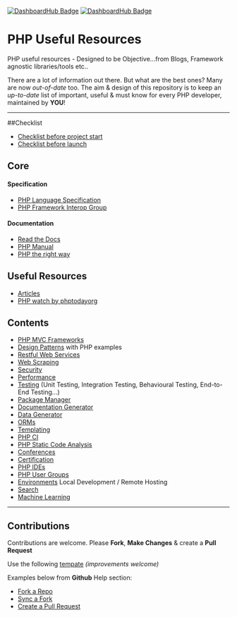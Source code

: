 [![DashboardHub Badge](http://dashboardhub.io/badge/552f7dcdcaeb17.39567168 "DashboardHub Badge")](http://dashboardhub.io/d/552f7dcdcaeb17.39567168)
[![DashboardHub Badge](http://dashboardhub.io/badge/views/552f7dcdcaeb17.39567168 "DashboardHub Badge")](http://dashboardhub.io/d/552f7dcdcaeb17.39567168)

# PHP Useful Resources

PHP useful resources - Designed to be Objective...from Blogs, Framework agnostic libraries/tools etc..

There are a lot of information out there. But what are the best ones? Many are now *out-of-date* too. The aim & design of this repository is to keep an *up-to-date* list of important, useful & must know for every PHP developer, maintained by **YOU**!

---

##Checklist

* [Checklist before project start](project-start-checklist.md)
* [Checklist before launch](online-checklist.md)

## Core

#### Specification

* [PHP Language Specification](https://github.com/php/php-langspec)
* [PHP Framework Interop Group](http://www.php-fig.org)

#### Documentation

* [Read the Docs](https://readthedocs.org)
* [PHP Manual](https://php.net/manual/en/index.php)
* [PHP the right way](http://www.phptherightway.com)

## Useful Resources

* [Articles](articles.md)
* [PHP watch by phptodayorg](https://github.com/phptodayorg/php-must-watch)

## Contents

* [PHP MVC Frameworks](/frameworks.md)
* [Design Patterns](/design-patterns.md) with PHP examples
* [Restful Web Services](/restful-services.md)
* [Web Scraping](/web-scraping.md)
* [Security](/security.md)
* [Performance](/performance.md)
* [Testing](/testing.md) (Unit Testing, Integration Testing, Behavioural Testing, End-to-End Testing...)
* [Package Manager](/package-manager.md)
* [Documentation Generator](/documentation-generator.md)
* [Data Generator](/data-generator.md)
* [ORMs](/orms.md)
* [Templating](/templating.md)
* [PHP CI](/ci.md)
* [PHP Static Code Analysis](/static-code-analysis.md)
* [Conferences](/conferences.md)
* [Certification](/certification.md)
* [PHP IDEs](/ides.md)
* [PHP User Groups](/user-groups.md)
* [Environments](/environments.md) Local Development / Remote Hosting
* [Search](/search.md)
* [Machine Learning](/machine-learning.md)

---

## Contributions

Contributions are welcome. Please **Fork**, **Make Changes** & create a **Pull Request**

Use the following [tempate](_template.md) *(improvements welcome)*

Examples below from **Github** Help section:

* [Fork a Repo](https://help.github.com/articles/fork-a-repo)
* [Sync a Fork](https://help.github.com/articles/syncing-a-fork)
* [Create a Pull Request](https://help.github.com/articles/creating-a-pull-request)

